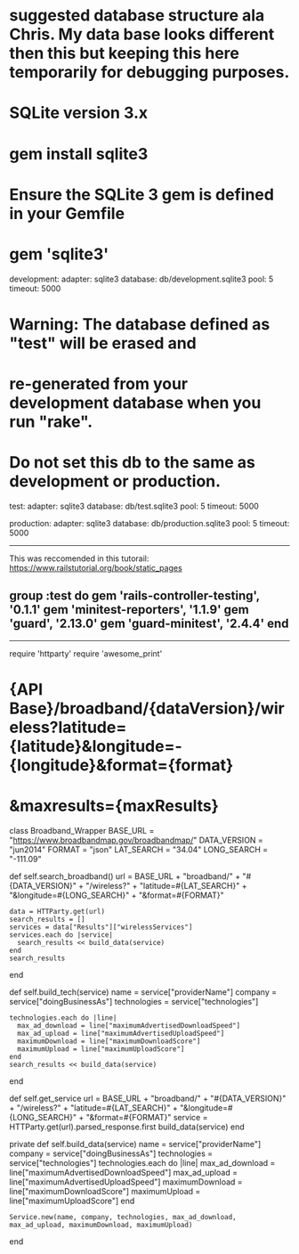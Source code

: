 # suggested database structure ala Chris. My data base looks different then this but keeping this here temporarily for debugging purposes.

# SQLite version 3.x
#   gem install sqlite3
#
#   Ensure the SQLite 3 gem is defined in your Gemfile
#   gem 'sqlite3'
development:
  adapter: sqlite3
  database: db/development.sqlite3
  pool: 5
  timeout: 5000

# Warning: The database defined as "test" will be erased and
# re-generated from your development database when you run "rake".
# Do not set this db to the same as development or production.
test:
  adapter: sqlite3
  database: db/test.sqlite3
  pool: 5
  timeout: 5000

production:
  adapter: sqlite3
  database: db/production.sqlite3
  pool: 5
  timeout: 5000
_______________________________
This was reccomended in this tutorail: https://www.railstutorial.org/book/static_pages

group :test do
  gem 'rails-controller-testing', '0.1.1'
  gem 'minitest-reporters',       '1.1.9'
  gem 'guard',                    '2.13.0'
  gem 'guard-minitest',           '2.4.4'
end
---------------------------------------------
<!-- <section>
  <h1>What's your speed?</h1>
  <div class="container" width="940px">
    <div class="row-fluid">
      <div class="span6 divide">
        <div class="container">
          <form action="">
            <div class="row">
              <div>
                <label>Lattitude</label><input class="span3" placeholder=" Lattitude" type="text">
                <label>Longitude</label><input class="span3" placeholder="Longitude" type="text">
                <div><button class="btn btn-primary">search</button>
                </div>
              </div>
            </div>
          </form>
        </div>
      </div>
    </div>
  </div>
</section> -->


---------------------------------------------


require 'httparty'
require 'awesome_print'
# {API Base}/broadband/{dataVersion}/wireless?latitude={latitude}&longitude=-{longitude}&format={format}

# &maxresults={maxResults}
class Broadband_Wrapper
  BASE_URL = "https://www.broadbandmap.gov/broadbandmap/"
  DATA_VERSION = "jun2014"
  FORMAT = "json"
  LAT_SEARCH = "34.04"
  LONG_SEARCH = "-111.09"

  def self.search_broadband()
    url = BASE_URL + "broadband/" + "#{DATA_VERSION}" + "/wireless?" + "latitude=#{LAT_SEARCH}" + "&longitude=#{LONG_SEARCH}" + "&format=#{FORMAT}"

    data = HTTParty.get(url)
    search_results = []
    services = data["Results"]["wirelessServices"]
    services.each do |service|
      search_results << build_data(service)
    end
    search_results
  end

  def self.build_tech(service)
    name = service["providerName"]
    company = service["doingBusinessAs"]
    technologies = service["technologies"]

    technologies.each do |line|
      max_ad_download = line["maximumAdvertisedDownloadSpeed"]
      max_ad_upload = line["maximumAdvertisedUploadSpeed"]
      maximumDownload = line["maximumDownloadScore"]
      maximumUpload = line["maximumUploadScore"]
    end
    search_results << build_data(service)
  end

  def self.get_service
    url = BASE_URL + "broadband/" + "#{DATA_VERSION}" + "/wireless?" + "latitude=#{LAT_SEARCH}" + "&longitude=#{LONG_SEARCH}" + "&format=#{FORMAT}"
    service = HTTParty.get(url).parsed_response.first
    build_data(service)
  end

  private
  def self.build_data(service)
    name = service["providerName"]
    company = service["doingBusinessAs"]
    technologies = service["technologies"]
    technologies.each do |line|
      max_ad_download = line["maximumAdvertisedDownloadSpeed"]
      max_ad_upload = line["maximumAdvertisedUploadSpeed"]
      maximumDownload = line["maximumDownloadScore"]
      maximumUpload = line["maximumUploadScore"]
    end

    Service.new(name, company, technologies, max_ad_download, max_ad_upload, maximumDownload, maximumUpload)

  end
